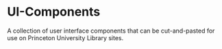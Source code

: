 UI-Components
=============

A collection of user interface components that can be cut-and-pasted for use on Princeton University Library sites.
